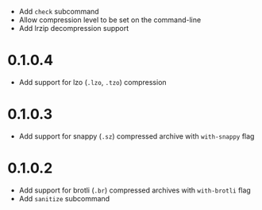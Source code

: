   * Add `check` subcommand
  * Allow compression level to be set on the command-line
  * Add lrzip decompression support

# 0.1.0.4

  * Add support for lzo (`.lzo`, `.tzo`) compression

# 0.1.0.3

  * Add support for snappy (`.sz`) compressed archive with `with-snappy` flag

# 0.1.0.2

  * Add support for brotli (`.br`) compressed archives with `with-brotli` flag
  * Add `sanitize` subcommand
